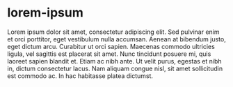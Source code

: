 lorem-ipsum
===========

Lorem ipsum dolor sit amet, consectetur adipiscing elit. Sed pulvinar enim et orci porttitor, eget vestibulum nulla accumsan. Aenean at bibendum justo, eget dictum arcu. Curabitur ut orci sapien. Maecenas commodo ultricies ligula, vel sagittis est placerat sit amet. Nunc tincidunt posuere mi, quis laoreet sapien blandit et. Etiam ac nibh ante. Ut velit purus, egestas et nibh in, dictum consectetur lacus. Nam aliquam congue nisl, sit amet sollicitudin est commodo ac. In hac habitasse platea dictumst. 

